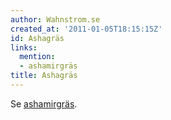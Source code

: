 ```yaml
---
author: Wahnstrom.se
created_at: '2011-01-05T18:15:15Z'
id: Ashagräs
links:
  mention:
  - ashamirgräs
title: Ashagräs
---
```


Se [ashamirgräs].

  [ashamirgräs]: ashamirgräs